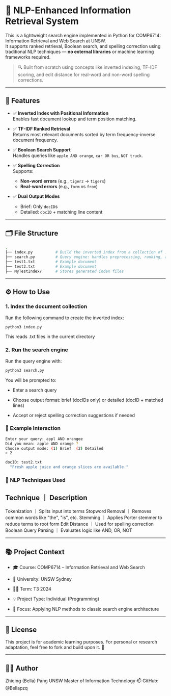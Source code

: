 # 🧠 NLP-Enhanced Information Retrieval System

This is a lightweight search engine implemented in Python for COMP6714: Information Retrieval and Web Search at UNSW.  
It supports ranked retrieval, Boolean search, and spelling correction using traditional NLP techniques — **no external libraries** or machine learning frameworks required.

> 🔍 Built from scratch using concepts like inverted indexing, TF-IDF scoring, and edit distance for real-word and non-word spelling corrections.

---

## 🚀 Features

- ✅ **Inverted Index with Positional Information**  
  Enables fast document lookup and term position matching.

- ✅ **TF-IDF Ranked Retrieval**  
  Returns most relevant documents sorted by term frequency-inverse document frequency.

- ✅ **Boolean Search Support**  
  Handles queries like `apple AND orange`, `car OR bus`, `NOT truck`.

- ✅ **Spelling Correction**  
  Supports:
  - **Non-word errors** (e.g., `tigerz` → `tigers`)
  - **Real-word errors** (e.g., `form` vs `from`)

- ✅ **Dual Output Modes**  
  - Brief: Only `docID`s  
  - Detailed: `docID` + matching line content

---

## 🗂️ File Structure

```bash
.
├── index.py          # Build the inverted index from a collection of .txt documents
├── search.py         # Query engine: handles preprocessing, ranking, and spelling correction
├── test1.txt         # Example document
├── test2.txt         # Example document
├── MyTestIndex/      # Stores generated index files
```
---

## ⚙️ How to Use

### 1. Index the document collection

Run the following command to create the inverted index:

```bash
python3 index.py
```

This reads .txt files in the current directory 

### 2. Run the search engine

Run the query engine with:

```bash
python3 search.py
```

You will be prompted to:

- Enter a search query

- Choose output format: brief (docIDs only) or detailed (docID + matched lines)

- Accept or reject spelling correction suggestions if needed

### 🧪 Example Interaction

```bash
Enter your query: appl AND orangee
Did you mean: apple AND orange ?
Choose output mode: (1) Brief  (2) Detailed
> 2

docID: test2.txt
  "Fresh apple juice and orange slices are available."
```

### 🧠 NLP Techniques Used
Technique	｜ Description
------------------------------------------
Tokenization ｜	Splits input into terms
Stopword Removal ｜	Removes common words like "the", "is", etc.
Stemming ｜	Applies Porter stemmer to reduce terms to root form
Edit Distance ｜	Used for spelling correction
Boolean Query Parsing ｜	Evaluates logic like AND, OR, NOT

---

## 📚 Project Context
- 🎓 Course: COMP6714 – Information Retrieval and Web Search

- 🏫 University: UNSW Sydney

- 🧑‍💻 Term: T3 2024

- 💡 Project Type: Individual (Programming)

- 🎯 Focus: Applying NLP methods to classic search engine architecture

---

## 📜 License
This project is for academic learning purposes.
For personal or research adaptation, feel free to fork and build upon it. 🚀

---

## 🙋‍♀️ Author
Zhiqing (Bella) Pang
UNSW Master of Information Technology
📫 GitHub: @Bellapzq
